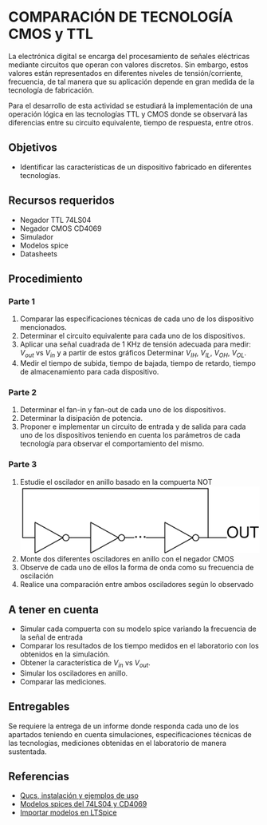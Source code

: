 # COMPARACIÓN DE TECNOLOGÍA CMOS y TTL

La electrónica digital se encarga del procesamiento de señales eléctricas
mediante circuitos que operan con valores discretos. Sin embargo, estos valores
están representados en diferentes niveles de tensión/corriente, frecuencia, de tal
manera que su aplicación depende en gran medida de la tecnología de fabricación.

Para el desarrollo de esta actividad se estudiará la implementación de una operación
lógica en las tecnologías TTL y CMOS donde se observará las diferencias entre 
su circuito equivalente, tiempo de respuesta, entre otros.


## Objetivos

* Identificar las características de un dispositivo fabricado en diferentes tecnologías.

## Recursos requeridos

* Negador TTL 74LS04
* Negador CMOS CD4069
* Simulador
* Modelos spice
* Datasheets

## Procedimiento

### Parte 1

1. Comparar las especificaciones técnicas de cada uno de los dispositivo mencionados.
2. Determinar el circuito equivalente para cada uno de los dispositivos.
3. Aplicar una señal cuadrada de 1 KHz de tensión adecuada para medir: $V_{out}$ vs $V_{in}$ y a partir de estos gráficos Determinar
   $V_{IH}$, $V_{IL}$, $V_{OH}$, $V_{OL}$.
4. Medir el tiempo de subida, tiempo de bajada, tiempo de retardo, tiempo de almacenamiento para cada dispositivo.

### Parte 2

1. Determinar el fan-in y fan-out de cada uno de los dispositivos.
2. Determinar la disipación de potencia.
3. Proponer e implementar un circuito de entrada y de salida para cada uno de los dispositivos teniendo en cuenta los parámetros de cada tecnología para observar el comportamiento del mismo.

### Parte 3

1. Estudie el oscilador en anillo basado en la compuerta NOT
![ring-osc](./ring-osc.svg)
2. Monte dos diferentes osciladores en anillo con el negador CMOS
3. Observe de cada uno de ellos la forma de onda como su frecuencia de oscilación
4. Realice una comparación entre ambos osciladores según lo observado

## A tener en cuenta


* Simular cada compuerta con su modelo spice variando la frecuencia de la señal de entrada
* Comparar los resultados de los tiempo medidos en el laboratorio con los obtenidos en la simulación.
* Obtener la característica de $V_{in}$ vs $V_{out}$.
* Simular los osciladores en anillo.
* Comparar las mediciones.

## Entregables

Se requiere la entrega de un informe donde responda cada uno de los apartados teniendo en cuenta simulaciones, especificaciones técnicas de las tecnologías, mediciones obtenidas en el laboratorio de manera sustentada.

## Referencias

* [Qucs, instalación y ejemplos de uso](https://github.com/johnnycubides/qucs-tutorial-examples)
* [Modelos spices del 74LS04 y CD4069](./spice/)
* [Importar modelos en LTSpice](./spice/LTSpice)
